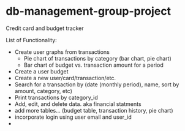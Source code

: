 # db-management-group-project
Credit card and budget tracker

List of Functionality:
- Create user graphs from transactions
    - Pie chart of transactions by category (bar chart, pie chart)
    - Bar chart of budget vs. transaction amount for a period
- Create a user budget
- Create a new user/card/transaction/etc.
- Search for a transaction by (date (monthly period), name, sort by amount, category, etc)
- Print transactions by category_id
- Add, edit, and delete data. aka financial statments 
- add more tables... (budget table, transaction history, pie chart)
- incorporate login using user email and user_id
- 
